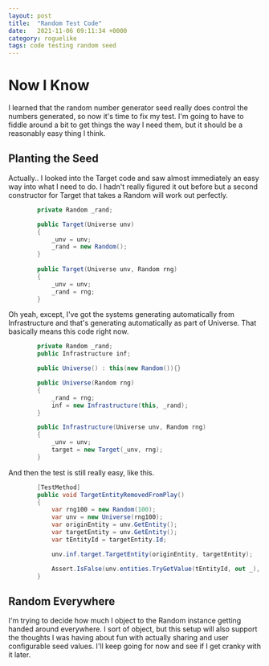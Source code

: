 ```yaml
---
layout: post
title:  "Random Test Code"
date:   2021-11-06 09:11:34 +0000
category: roguelike
tags: code testing random seed
---
```


# Now I Know
I learned that the random number generator seed really does control the numbers generated, so now it's time to fix my test. I'm going to have to fiddle around a bit to get things the way I need them, but it should be a reasonably easy thing I think.  

## Planting the Seed
Actually.. I looked into the Target code and saw almost immediately an easy way into what I need to do. I hadn't really figured it out before but a second constructor for Target that takes a Random will work out perfectly.  

``` csharp
        private Random _rand;

        public Target(Universe unv)
        {
            _unv = unv;
            _rand = new Random();
        }
        
        public Target(Universe unv, Random rng)
        {
            _unv = unv;
            _rand = rng;
        }
```

Oh yeah, except, I've got the systems generating automatically from Infrastructure and that's generating automatically as part of Universe. That basically means this code right now.  

``` csharp
        private Random _rand;
        public Infrastructure inf;

        public Universe() : this(new Random()){}  

        public Universe(Random rng)
        {
            _rand = rng;
            inf = new Infrastructure(this, _rand);
        }

        public Infrastructure(Universe unv, Random rng)
        {
            _unv = unv;
            target = new Target(_unv, rng);
        }
```

And then the test is still really easy, like this.  

``` csharp
        [TestMethod]
        public void TargetEntityRemovedFromPlay()
        {
            var rng100 = new Random(100);            
            var unv = new Universe(rng100);
            var originEntity = unv.GetEntity();
            var targetEntity = unv.GetEntity();
            var tEntityId = targetEntity.Id;

            unv.inf.target.TargetEntity(originEntity, targetEntity);

            Assert.IsFalse(unv.entities.TryGetValue(tEntityId, out _), "Targeted Entity still exists.");
        }
```

## Random Everywhere
I'm trying to decide how much I object to the Random instance getting handed around everywhere. I sort of object, but this setup will also support the thoughts I was having about fun with actually sharing and user configurable seed values. I'll keep going for now and see if I get cranky with it later.  

